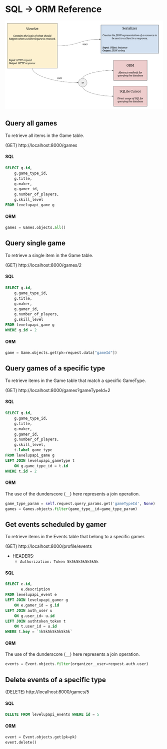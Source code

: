 # SQL -> ORM Reference

![relationship between viewset, serializer, and ORM/SQL](./images/django-rest-actors.png)

## Query all games

To retrieve all items in the Game table.

(GET) http://localhost:8000/games

#### SQL

```sql
SELECT g.id,
    g.game_type_id,
    g.title,
    g.maker,
    g.gamer_id,
    g.number_of_players,
    g.skill_level
FROM levelupapi_game g
```

#### ORM

```py
games = Games.objects.all()
```

## Query single game

To retrieve a single item in the Game table.

(GET) http://localhost:8000/games/2

#### SQL

```sql
SELECT g.id,
    g.game_type_id,
    g.title,
    g.maker,
    g.gamer_id,
    g.number_of_players,
    g.skill_level
FROM levelupapi_game g
WHERE g.id = 2
```

#### ORM

```py
game = Game.objects.get(pk=request.data["gameId"])
```

## Query games of a specific type

To retrieve items in the Game table that match a specific GameType.

(GET) http://localhost:8000/games?gameTypeId=2

#### SQL

```sql
SELECT g.id,
    g.game_type_id,
    g.title,
    g.maker,
    g.gamer_id,
    g.number_of_players,
    g.skill_level,
    t.label game_type
FROM levelupapi_game g
LEFT JOIN levelupapi_gametype t
    ON g.game_type_id = t.id
WHERE t.id = 2
```

#### ORM

The use of the dunderscore (`__`) here represents a join operation.

```py
game_type_param = self.request.query_params.get('gameTypeId', None)
games = Games.objects.filter(game_type__id=game_type_param)
```

## Get events scheduled by gamer

To retrieve items in the Events table that belong to a specific gamer.

(GET) http://localhost:8000/profile/events
- HEADERS:
    * `Authorization: Token 5k5k5k5k5k5k5k`

#### SQL

```sql
SELECT e.id,
       e.description
FROM levelupapi_event e
LEFT JOIN levelupapi_gamer g
    ON e.gamer_id = g.id
LEFT JOIN auth_user u
    ON g.user_id= u.id
LEFT JOIN authtoken_token t
    ON t.user_id = u.id
WHERE t.key = `5k5k5k5k5k5k5k`
```

#### ORM

The use of the dunderscore (`__`) here represents a join operation.

```py
events = Event.objects.filter(organizer__user=request.auth.user)
```

## Delete events of a specific type


(DELETE) http://localhost:8000/games/5

#### SQL

```sql
DELETE FROM levelupapi_events WHERE id = 5
```

#### ORM

```py
event = Event.objects.get(pk=pk)
event.delete()
```




